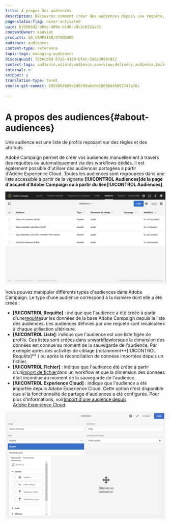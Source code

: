 ```yaml
---
title: A propos des audiences
description: Découvrez comment créer des audiences depuis une requête, une liste ou un fichier et comment les importer à partir d'Adobe Experience Cloud.
page-status-flag: never-activated
uuid: b3996642-96ec-489e-b146-c8c2cb52aa32
contentOwner: sauviat
products: SG_CAMPAIGN/STANDARD
audience: audiences
content-type: reference
topic-tags: managing-audiences
discoiquuid: 750ecd8d-67a5-4180-bfec-2a8e3098c812
context-tags: audience,wizard;audience,overview;delivery,audience,back
internal: n
snippet: y
translation-type: tm+mt
source-git-commit: 1059b840d9a2d0c89a6cbd1808b645862747a76c

---
```



# A propos des audiences{#about-audiences}

Une audience est une liste de profils reposant sur des règles et des attributs.

Adobe Campaign permet de créer vos audiences manuellement à travers des requêtes ou automatiquement via des workflows dédiés. Il est également possible d&#39;utiliser des audiences partagées à partir d&#39;Adobe Experience Cloud. Toutes les audiences sont regroupées dans une liste accessible à partir de la vignette **[!UICONTROL Audiences]**de la page d&#39;accueil d&#39;Adobe Campaign ou à partir du lien**[!UICONTROL  Audiences]**.

![](assets/audience_1.png)

Vous pouvez manipuler différents types d&#39;audiences dans Adobe Campaign. Le type d&#39;une audience correspond à la manière dont elle a été créée :

* **[!UICONTROL Requête]** : indique que l&#39;audience a été créée à partir d&#39;une[requête](../../automating/using/editing-queries.md#about-query-editor)sur les données de la base Adobe Campaign depuis la liste des audiences. Les audiences définies par une requête sont recalculées à chaque utilisation ultérieure.
* **[!UICONTROL Liste]**: indique que l&#39;audience est une liste figée de profils. Ces listes sont créées dans un[workflow](../../automating/using/discovering-workflows.md)lorsque la dimension des données est connue au moment de la sauvegarde de l&#39;audience. Par exemple après des activités de ciblage (notamment**[!UICONTROL  Requête]** ) ou après la réconciliation de données importées depuis un fichier.
* **[!UICONTROL Fichier]** : indique que l&#39;audience été créée à partir d&#39;un[import de fichier](../../automating/using/load-file.md)dans un workflow et que la dimension des données était inconnue au moment de la sauvegarde de l&#39;audience.
* **[!UICONTROL Experience Cloud]** : indique que l&#39;audience a été importée depuis Adobe Experience Cloud. Cette option n&#39;est disponible que si la fonctionnalité de partage d&#39;audiences a été configurée. Pour plus d&#39;informations, voir[Import d&#39;une audience depuis Adobe Experience Cloud](../../integrating/using/sharing-audiences-with-audience-manager-or-people-core-service.md#importing-an-audience).

![](assets/audience_type_selection.png)
